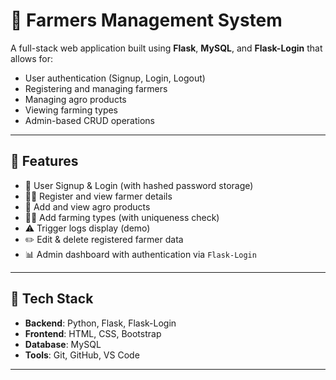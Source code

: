 # 🌾 Farmers Management System

A full-stack web application built using **Flask**, **MySQL**, and **Flask-Login** that allows for:
- User authentication (Signup, Login, Logout)
- Registering and managing farmers
- Managing agro products
- Viewing farming types
- Admin-based CRUD operations

---

## 📌 Features

- 🔐 User Signup & Login (with hashed password storage)
- 👨‍🌾 Register and view farmer details
- 🧺 Add and view agro products
- 🧑‍🌾 Add farming types (with uniqueness check)
- ⚠️ Trigger logs display (demo)
- ✏️ Edit & delete registered farmer data
- 📊 Admin dashboard with authentication via `Flask-Login`

---

## 🧰 Tech Stack

- **Backend**: Python, Flask, Flask-Login
- **Frontend**: HTML, CSS, Bootstrap
- **Database**: MySQL
- **Tools**: Git, GitHub, VS Code

---
